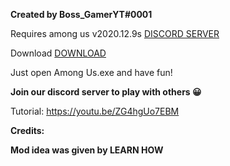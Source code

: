**Created by Boss_GamerYT#0001**

Requires among us v2020.12.9s 
[DISCORD SERVER](https://discord.gg/BteZS5C3Sm "DISCORD SERVER")

Download [DOWNLOAD](https://www.mediafire.com/file/3qlqvb347obq5sv/100++PLAYERS+MOD+(PUBLIC).zip/file "DOWNLOAD")

Just open Among Us.exe and have fun!

**Join our discord server to play with others 😀**

Tutorial:
https://youtu.be/ZG4hgUo7EBM

**Credits:**

**Mod idea was given by LEARN HOW**
